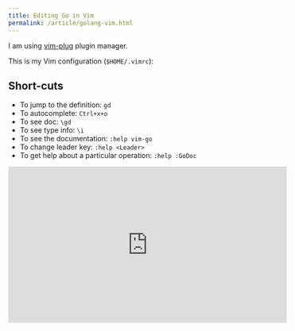 ```yaml
---
title: Editing Go in Vim
permalink: /article/golang-vim.html
---
```


I am using [vim-plug](https://github.com/junegunn/vim-plug) plugin manager.

This is my Vim configuration (``$HOME/.vimrc``):

<script src="https://gist.github.com/baijum/05935833c919ef9b366d.js"></script>

## Short-cuts

* To jump to the definition: `gd`
* To autocomplete: `Ctrl+x+o`
* To see doc: `\gd`
* To see type info: `\i`
* To see the documentation: `:help vim-go`
* To change leader key: `:help <Leader>`
* To get help about a particular operation: `:help :GoDoc`

<iframe width="560" height="315" src="https://www.youtube.com/embed/Rlca4UVY1Wc" frameborder="0" allowfullscreen></iframe>
